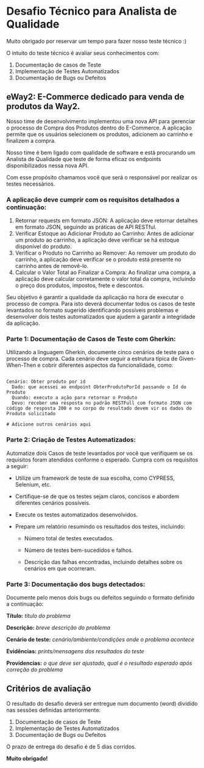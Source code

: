 # Desafio Técnico para Analista de Qualidade

Muito obrigado por reservar um tempo para fazer nosso teste técnico :)

O intuito do teste técnico é avaliar seus conhecimentos com:

1. Documentação de casos de Teste
2. Implementação de Testes Automatizados
3. Documentação de Bugs ou Defeitos

## eWay2: E-Commerce dedicado para venda de produtos da Way2.

Nosso time de desenvolvimento implementou uma nova API para gerenciar o processo de Compra dos Produtos dentro do E-Commerce. A aplicação permite que os usuários selecionem os produtos, adicionem ao carrinho e finalizem a compra.

Nosso time é bem ligado com qualidade de software e está procurando um Analista de Qualidade que teste de forma eficaz os endpoints disponibilizados nessa nova API.

Com esse propósito chamamos você que será o responsável por realizar os testes necessários. 

### A aplicação deve cumprir com os requisitos detalhados a continuação:

1. Retornar requests em formato JSON: A aplicação deve retornar detalhes em formato JSON, seguindo as práticas de API RESTful.
2. Verificar Estoque ao Adicionar Produto ao Carrinho: Antes de adicionar um produto ao carrinho, a aplicação deve verificar se há estoque disponível do produto.
3. Verificar o Produto no Carrinho ao Remover: Ao remover um produto do carrinho, a aplicação deve verificar se o produto está presente no carrinho antes de removê-lo.
4. Calcular o Valor Total ao Finalizar a Compra: Ao finalizar uma compra, a aplicação deve calcular corretamente o valor total da compra, incluindo o preço dos produtos, impostos, frete e descontos.

Seu objetivo é garantir a qualidade da aplicação na hora de executar o processo de compra. 
Para isto deverá documentar todos os casos de teste levantados no formato sugerido identificando possíveis problemas e desenvolver dois testes automatizados que ajudem a garantir a integridade da aplicação.

### Parte 1: Documentação de Casos de Teste com Gherkin:

Utilizando a linguagem Gherkin, documente cinco cenários de teste para o processo de compra. Cada cenário deve seguir a estrutura típica de Given-When-Then e cobrir diferentes aspectos da funcionalidade, como:

```Feature: Compra de Produtos

Cenário: Obter produto por id
  Dado: que acessei ao endpoint ObterProdutoPorId passando o Id do Produto
  Quando: executo a ação para retornar o Produto
  Devo: receber uma resposta no padrão RESTFull com formato JSON com código de resposta 200 e no corpo do resultado devem vir os dados do Produto solicitado

# Adicione outros cenários aqui
```

### Parte 2: Criação de Testes Automatizados:

Automatize dois Casos de teste levantados por você que verifiquem se os requisitos foram atendidos conforme o esperado. Cumpra com os requisitos a seguir:

* Utilize um framework de teste de sua escolha, como CYPRESS, Selenium, etc.
* Certifique-se de que os testes sejam claros, concisos e abordem diferentes cenários possíveis.
* Execute os testes automatizados desenvolvidos.
* Prepare um relatório resumindo os resultados dos testes, incluindo:
  
  -	Número total de testes executados.
    
  -	Número de testes bem-sucedidos e falhos.
    
  -	Descrição das falhas encontradas, incluindo detalhes sobre os cenários em que ocorreram.

### Parte 3: Documentação dos bugs detectados:

Documente pelo menos dois bugs ou defeitos seguindo o formato definido a continuação:

**Título:**
*título do problema*

**Descrição:**
*breve descrição do problema*

**Cenário de teste:**
*cenário/ambiente/condições onde o problema acontece*

**Evidências:**
*prints/mensagens dos resultados do teste*

**Providencias:**
*o que deve ser ajustado, qual é o resultado esperado após correção do problema*

## Critérios de avaliação

O resultado do desafio deverá ser entregue num documento (word) dividido nas sessões definidas anteriormente:

1. Documentação de casos de Teste
2. Implementação de Testes Automatizados
3. Documentação de Bugs ou Defeitos

O prazo de entrega do desafio é de 5 dias corridos.

**Muito obrigado!**
